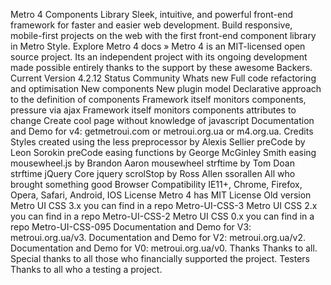 Metro 4 Components Library Sleek, intuitive, and powerful front-end framework for faster and easier web development. Build responsive, mobile-first projects on the web with the first front-end component library in Metro Style. Explore Metro 4 docs » Metro 4 is an MIT-licensed open source project. Its an independent project with its ongoing development made possible entirely thanks to the support by these awesome Backers. Current Version 4.2.12 Status Community Whats new Full code refactoring and optimisation New components New plugin model Declarative approach to the definition of components Framework itself monitors components, pressure via ajax Framework itself monitors components attributes to change Create cool page without knowledge of javascript Documentation and Demo for v4: getmetroui.com or metroui.org.ua or m4.org.ua. Credits Styles created using the less preprocessor by Alexis Sellier preCode by Leon Sorokin preCode easing functions by George McGinley Smith easing mousewheel.js by Brandon Aaron mousewheel strftime by Tom Doan strftime jQuery Core jquery scrolStop by Ross Allen ssorallen All who brought something good Browser Compatibility IE11+, Chrome, Firefox, Opera, Safari, Android, IOS License Metro 4 has MIT License Old version Metro UI CSS 3.x you can find in a repo Metro-UI-CSS-3 Metro UI CSS 2.x you can find in a repo Metro-UI-CSS-2 Metro UI CSS 0.x you can find in a repo Metro-UI-CSS-095 Documentation and Demo for V3: metroui.org.ua/v3. Documentation and Demo for V2: metroui.org.ua/v2. Documentation and Demo for V0: metroui.org.ua/v0. Thanks Thanks to all. Special thanks to all those who financially supported the project. Testers Thanks to all who a testing a project.